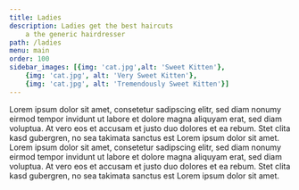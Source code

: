 ```yaml
---
title: Ladies
description: Ladies get the best haircuts
    a the generic hairdresser
path: /ladies
menu: main
order: 100
sidebar_images: [{img: 'cat.jpg',alt: 'Sweet Kitten'},
    {img: 'cat.jpg', alt: 'Very Sweet Kitten'},
    {img: 'cat.jpg', alt: 'Tremendously Sweet Kitten'}]
---
```


Lorem ipsum dolor sit amet, consetetur sadipscing elitr, sed diam nonumy eirmod tempor invidunt ut labore et dolore magna aliquyam erat, sed diam voluptua. At vero eos et accusam et justo duo dolores et ea rebum. Stet clita kasd gubergren, no sea takimata sanctus est Lorem ipsum dolor sit amet. Lorem ipsum dolor sit amet, consetetur sadipscing elitr, sed diam nonumy eirmod tempor invidunt ut labore et dolore magna aliquyam erat, sed diam voluptua. At vero eos et accusam et justo duo dolores et ea rebum. Stet clita kasd gubergren, no sea takimata sanctus est Lorem ipsum dolor sit amet.